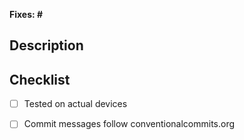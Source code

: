 **Fixes: #<Issue>**


## Description
<!-- A few sentences describing the overall goals of the pull request's commits.
What is the current behavior of the app? What is the updated/expected behavior with this PR? -->




## Checklist
<!-- Check all items that apply using "x" -->

- [ ] Tested on actual devices
- [ ] Commit messages follow conventionalcommits.org


<!-- Add this section if you need it.
 ## Before & After Screenshots

| Description 1  | Description 2  | Description 3  |
| :------------: | :------------: | :------------: |
| <screenshot 1> | <screenshot 2> | <screenshot 3> |
-->
